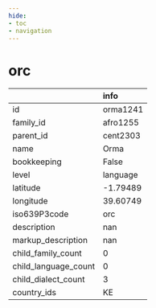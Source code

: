 ```yaml
---
hide:
- toc
- navigation
---
```

# orc
|                      | info     |
|:---------------------|:---------|
| id                   | orma1241 |
| family_id            | afro1255 |
| parent_id            | cent2303 |
| name                 | Orma     |
| bookkeeping          | False    |
| level                | language |
| latitude             | -1.79489 |
| longitude            | 39.60749 |
| iso639P3code         | orc      |
| description          | nan      |
| markup_description   | nan      |
| child_family_count   | 0        |
| child_language_count | 0        |
| child_dialect_count  | 3        |
| country_ids          | KE       |
